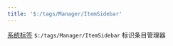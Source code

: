 ```yaml
---
title: '$:/tags/Manager/ItemSidebar'
---
```


[系统标签](SystemTags) `$:/tags/Manager/ItemSidebar` 标识条目管理器